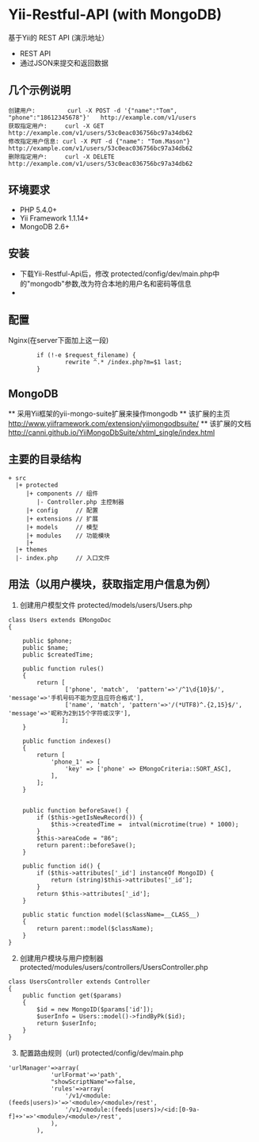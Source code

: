 # Yii-Restful-API (with MongoDB)
基于Yii的 REST API (演示地址）
* REST API
* 通过JSON来提交和返回数据

## 几个示例说明
```
创建用户:         curl -X POST -d '{"name":"Tom", "phone":"18612345678"}'   http://example.com/v1/users
获取指定用户:     curl -X GET http://example.com/v1/users/53c0eac036756bc97a34db62
修改指定用户信息: curl -X PUT -d {"name": "Tom.Mason"} http://example.com/v1/users/53c0eac036756bc97a34db62
删除指定用户:     curl -X DELETE http://example.com/v1/users/53c0eac036756bc97a34db62
```

## 环境要求
* PHP 5.4.0+
* Yii Framework 1.1.14+
* MongoDB 2.6+
 
## 安装
* 下载Yii-Restful-Api后，修改 protected/config/dev/main.php中的"mongodb"参数,改为符合本地的用户名和密码等信息
*  

## 配置
Nginx(在server下面加上这一段)
```
        if (!-e $request_filename) {
                rewrite ^.* /index.php?m=$1 last;
        }
```
## MongoDB
** 采用Yii框架的yii-mongo-suite扩展来操作mongodb
** 该扩展的主页 http://www.yiiframework.com/extension/yiimongodbsuite/
** 该扩展的文档 http://canni.github.io/YiiMongoDbSuite/xhtml_single/index.html

## 主要的目录结构
```
+ src
  |+ protected
     |+ components // 组件
        |- Controller.php 主控制器
     |+ config     // 配置
     |+ extensions // 扩展
     |+ models     // 模型
     |+ modules    // 功能模块
     |+ 
  |+ themes
  |- index.php     // 入口文件

```

## 用法（以用户模块，获取指定用户信息为例）
1. 创建用户模型文件 protected/models/users/Users.php
```
class Users extends EMongoDoc
{

    public $phone;
    public $name;
    public $createdTime;

    public function rules()
    {
        return [
                ['phone', 'match',  'pattern'=>'/^1\d{10}$/', 'message'=>'手机号码不能为空且应符合格式'],
                ['name', 'match', 'pattern'=>'/(*UTF8)^.{2,15}$/', 'message'=>'昵称为2到15个字符或汉字'],
               ];
    }

    public function indexes()
    {
        return [
            'phone_1' => [
                'key' => ['phone' => EMongoCriteria::SORT_ASC],
            ],
        ];
    }


    public function beforeSave() {
        if ($this->getIsNewRecord()) {
            $this->createdTime =  intval(microtime(true) * 1000);
        }
		$this->areaCode = "86";
        return parent::beforeSave();
    }

    public function id() {
        if ($this->attributes['_id'] instanceOf MongoID) {
            return (string)$this->attributes['_id'];
        }
        return $this->attributes['_id'];
    }

    public static function model($className=__CLASS__)
    {
        return parent::model($className);
    }
}
```

2. 创建用户模块与用户控制器 protected/modules/users/controllers/UsersController.php
```
class UsersController extends Controller
{
	public function get($params)
	{
		$id = new MongoID($params['id']);
		$userInfo = Users::model()->findByPk($id);
        return $userInfo;
	}
}
```


3. 配置路由规则（url) protected/config/dev/main.php
```
'urlManager'=>array(
            'urlFormat'=>'path',
            "showScriptName"=>false,
            'rules'=>array(
                '/v1/<module:(feeds|users)>'=>'<module>/<module>/rest',
                '/v1/<module:(feeds|users)>/<id:[0-9a-f]+>'=>'<module>/<module>/rest',
            ),
        ),
```



